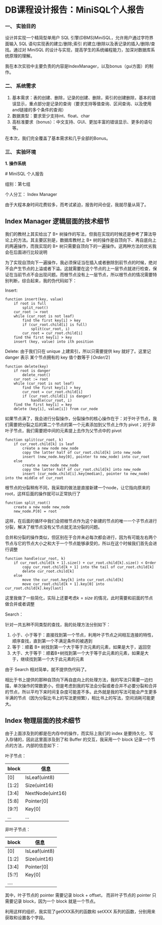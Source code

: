 # DB课程设计报告：MiniSQL个人报告

### 一、 实验目的   

设计并实现一个精简型单用户 SQL 引擎(DBMS)MiniSQL，允许用户通过字符界面输入 SQL 语句实现表的建立/删除;索引 的建立/删除以及表记录的插入/删除/查找。通过对 MiniSQL 的设计与实现，提高学生的系统编程能力，加深对数据库系统原理的理解。

我在本次实验中主要负责的内容是IndexManager，以及bonus（gui方面）的制作。

### 二、 系统需求

1. 基本需求：表的创建、删除，记录的创建、删除，索引的创建删除，基本的错误显示，重点部分是记录的查询（要求支持等值查询、区间查询、以及使用and链接的多个条件的查询）
2. 数据类型：要求至少支持int、float、char
3. 高标准要求（bonus）：中文支持、GUI、更加丰富的错误显示、更多的语句等。

在本次，我们完全覆盖了基本需求和几乎全部的Bonus。

### 三、 实验环境

**1. 操作系统**

​# MiniSQL 个人报告

组别：第七组

个人分工： Index Manager

由于大程本身时间花费较多，而考试紧迫，报告时间仓促，我就尽量从简了。

## Index Manager 逻辑层面的技术细节

我们的教材上其实给出了 B+ 树操作的写法，但我在实现的时候还是参考了算法导论上的方法。其主要区别是，数据库教材上 B+ 树的操作是自顶向下、再自底向上的两遍操作，而我实现的 B+ 树只需要自顶向下的一遍操作。这两种方法的优劣我会在后面进行比较说明

为了实现自顶向下一遍操作，我必须保证当在插入或者删除到前节点的时候，绝对不会产生节点的上溢或者下溢。这就需要在这个节点的上一层节点就进行检查，保证在当前节点不会出现问题。而根节点没有上一层节点，所以根节点的情况需要特别判断，综合起来，我的伪代码如下：

Insert:

```pseudocode
function insert(key, value)
	if root is full
		split_root()
	cur_root := root
	while (cur_root is not leaf)
		find the first key[i] > key
		if (cur_root.child[i] is full)
			split(cur_root, i)
		cur_root = cur_root.child[i]
	find the first key[i] > key
	insert (key, value) into ith position
```

Delete: 由于我们只在 unique 上建索引，所以只需要提供 key 就好了。这里记 danger 表示 某个节点拥有的 key 值个数等于 $\lceil Order/2\rceil$ 

```pseudocode
function delete(key)
	if root is danger
		delete_root()
	cur_root := root
	while (cur_root is not leaf)
		find the first key[i] > key
		cur_root = cur_root.child[i]
		if (cur_root.child[i] is danger)
			handle(cur_root, i)
	find the first key[i] = key
	delete (key[i], value[i]) from cur_node
```

如果节点满了，我会进行分裂操作，分裂操作的核心操作在于：对于叶子节点，我们需要把分裂之后的第二个节点的第一个元素添加到父节点上作为 pivot；对于非叶子节点，我们需要把中间的元素提上去作为父节点中的 pivot

```pseudocode
function split(cur_root, k)
	if cur_root.child[k] is leaf
		create a new node new_node
		copy the latter half of cur_root.child[k] into new_node
		insert (new_node.key[0], pointer to new_node) into cur_root
	else
		create a new node new_node
        copy the latter half of cur_root.child[k] into new_node
        insert (cur_node.child[i].key[median], pointer to new_node) into the middle of cur_root
```

根节点的分裂稍有不同，我采取的做法是直接新建一个node，让它指向原来的 root，这样后面的操作就可以正常执行了

```pseudocode
function split_root()
	create a new node new_node
	new_node.P[0] = root
```

这样，在后面的循环中我们会把根节点作为这个新建的节点的唯一一个子节点进行分裂，解决了根节点没有父节点就无法分裂的问题。

合并和分裂的操作类似，但区别在于合并未必每次都会进行，因为有可能左右两个节点与它的节点大小之和大于一个节点能够承受的，所以在这个时候我们首先会进行调整

```pseudocode
function handle(cur_root, k)
	if cur_root.child[k + 1].size() + cur_root.child[k].size() < Order
		copy cur_root.child[k + 1] into the tail of cur_root.child[k]
		delete cur_root.child[k]
	else 
		move the cur_root.key[k] into cur_root.child[k]
		move cur_root.child[k + 1].key[0] into cur_root.child[k].key[last]
```

这里我做了一些简化，实际上还要考虑$k = size$ 的情况，此时需要和前面的节点做合并或者调整

Search：

针对一共五种不同类型的查找，我的处理方法分别如下：

1. 小于、小于等于：直接找到第一个节点，利用叶子节点之间相互连接的特性，顺序查找，直到第一个不满足条件的被遇到
2. 等于：顺着 B+ 树找到第一个大于等于次元素的元素，如果是大于，返回空
3. 大于、大于等于：顺着B+树找到第一个大于等于此元素的元素，如果是大于，继续找到第一个大于此元素的元素

由于 Search 相对简单，就不提供伪代码了。

相比于书上提供的那种自顶向下再自底向上的处理方法，我的写法只需要一边扫描，单次操作的常数更小，但是考虑到我的写法会分裂或者合并不必要分裂和合并的节点，所以平均下来时间复杂度可能差不多。此外就是我的写法可能会产生更多半满的节点（因为分裂比书上的写法更频繁），相比书上的写法，空间消耗可能更大。

## Index 物理层面的技术细节

由于上面涉及到的都是在内存中的操作，而实际上我们的 index 是要持久化、写入存储的，因此这里面涉及到了和 Buffer 的交互，我采用一个 block 记录一个节点的方法，内部的信息如下：

叶子节点：

| block | 信息             |
| ----- | ---------------- |
| [0]   | IsLeaf(uint8)    |
| [1:2] | Size(uint16)     |
| [3:4] | NextNode(uint16) |
| [5:8] | Pointer[0]       |
| [9:?] | Key[0]           |
| ...   | ...              |

非叶子节点：

| block | 信息          |
| ----- | ------------- |
| [0]   | IsLeaf(uint8) |
| [1:2] | Size(uint16)  |
| [3:4] | Pointer[0]    |
| [5:?] | Key[0]        |
| ....  |               |

其中，叶子节点的 pointer 需要记录 block + offset， 而非叶子节点的 pointer 只需要记录 block，因为一个 block 就是一个节点。

利用这样的组织，我实现了getXXX系列的函数和 setXXX 系列的函数，分别用来获取和设置各个字段。

